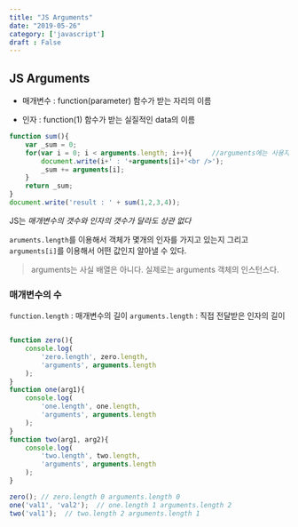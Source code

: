 ```yaml
---
title: "JS Arguments"
date: "2019-05-26"
category: ['javascript']
draft : False
---
```


## JS Arguments

* 매개변수 : function(parameter) 함수가 받는 자리의 이름

* 인자 : function(1) 함수가 받는 실질적인 data의 이름

```javascript
function sum(){
    var _sum = 0; 
    for(var i = 0; i < arguments.length; i++){     //arguments에는 사용자가 전달한 인자들이 들어가있다.
        document.write(i+' : '+arguments[i]+'<br />');
        _sum += arguments[i];
    } 
    return _sum;
}
document.write('result : ' + sum(1,2,3,4));
```

JS는 *매개변수의 갯수와 인자의 갯수가 달라도 상관 없다*

`aruments.length`를 이용해서 객체가 몇개의 인자를 가지고 있는지
그리고 `arguments[i]`를 이용해서 어떤 값인지 알아낼 수 있다.

> arguments는 사실 배열은 아니다. 실제로는 arguments 객체의 인스턴스다.


### 매개변수의 수 

`function.length` :  매개변수의 길이
`arguments.length` : 직접 전달받은 인자의 길이

```javascript

function zero(){
    console.log(
        'zero.length', zero.length,
        'arguments', arguments.length
    );
}
function one(arg1){
    console.log(
        'one.length', one.length,
        'arguments', arguments.length
    );
}
function two(arg1, arg2){
    console.log(
        'two.length', two.length,
        'arguments', arguments.length
    );
}

zero(); // zero.length 0 arguments.length 0
one('val1', 'val2');  // one.length 1 arguments.length 2
two('val1');  // two.length 2 arguments.length 1

```